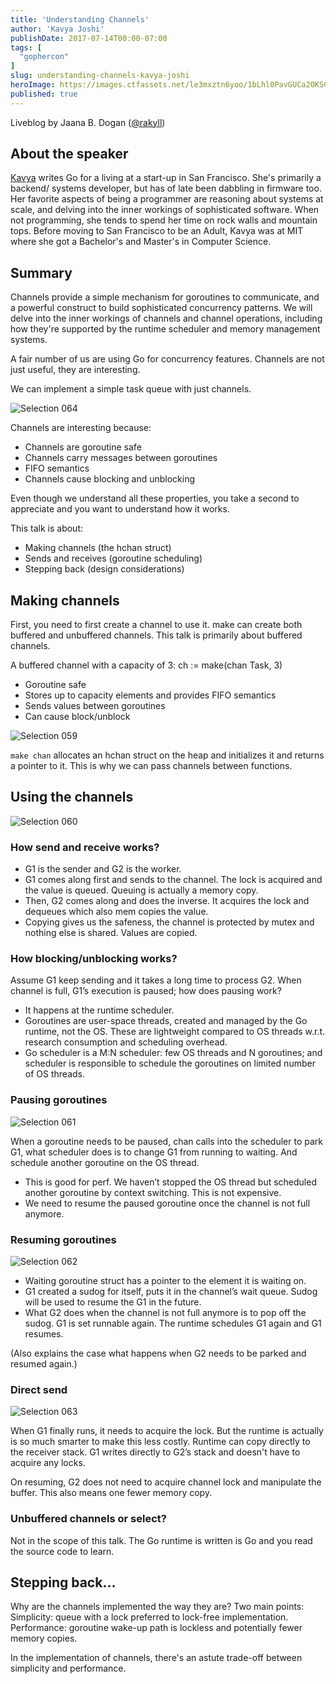 ```yaml
---
title: 'Understanding Channels'
author: 'Kavya Joshi'
publishDate: 2017-07-14T00:00-07:00
tags: [
  "gophercon"
]
slug: understanding-channels-kavya-joshi
heroImage: https://images.ctfassets.net/le3mxztn6yoo/1bLhl0PavGUCa2OKSCm0GS/24def891d0798b5c216b3ac645ed3680/Selection_064.png
published: true
---
```



Liveblog by Jaana B. Dogan ([@rakyll](https://twitter.com/rakyll))

## About the speaker
[Kavya](https://twitter.com/kavya719) writes Go for a living at a start-up in San Francisco. She's primarily a backend/ systems developer, but has of late been dabbling in firmware too. Her favorite aspects of being a programmer are reasoning about systems at scale, and delving into the inner workings of sophisticated software. When not programming, she tends to spend her time on rock walls and mountain tops. Before moving to San Francisco to be an Adult, Kavya was at MIT where she got a Bachelor's and Master's in Computer Science.






## Summary
Channels provide a simple mechanism for goroutines to communicate, and a powerful construct to build sophisticated concurrency patterns. We will delve into the inner workings of channels and channel operations, including how they're supported by the runtime scheduler and memory management systems.

A fair number of us are using Go for concurrency features. Channels are not just  useful, they are interesting.

We can implement a simple task queue with just channels.


![Selection 064](//images.contentful.com/le3mxztn6yoo/1bLhl0PavGUCa2OKSCm0GS/24def891d0798b5c216b3ac645ed3680/Selection_064.png)



Channels are interesting because:
- Channels are goroutine safe
- Channels carry messages between goroutines
- FIFO semantics
- Channels cause blocking and unblocking

Even though we understand all these properties, you take a second to appreciate and you want to understand how it works.

This talk is about:
- Making channels (the hchan struct)
- Sends and receives (goroutine scheduling)
- Stepping back (design considerations)

## Making channels

First, you need to first create a channel to use it. make can create both buffered and unbuffered channels. This talk is primarily about buffered channels.

A buffered channel with a capacity of 3:
ch := make(chan Task, 3)


* Goroutine safe
* Stores up to capacity elements and provides FIFO semantics
* Sends values between goroutines
* Can cause block/unblock


![Selection 059](//images.contentful.com/le3mxztn6yoo/65EmHei252GgU8CoWUag0S/45204cd810750733d6dbbb9a3f60c1a6/Selection_059.png)

`make chan` allocates an hchan struct on the heap and initializes it and returns a pointer to it. This is why we can pass channels between functions.

## Using the channels

![Selection 060](//images.contentful.com/le3mxztn6yoo/6siFDT2yHKeUsGg2eUYMI2/e67e66e91e2cf6ffefbf122455e3b87d/Selection_060.png)


### How send and receive works?

* G1 is the sender and G2 is the worker.
* G1 comes along first and sends to the channel. The lock is acquired and the value is queued. Queuing is actually a memory copy.
* Then, G2 comes along and does the inverse. It acquires the lock and dequeues which also mem copies the value.
* Copying gives us the safeness, the channel is protected by mutex and nothing else is shared. Values are copied.


### How blocking/unblocking works?

Assume G1 keep sending and it takes a long time to process G2. When channel is full, G1’s execution is paused; how does pausing work?

* It happens at the runtime scheduler.
* Goroutines are user-space threads, created and managed by the Go runtime, not the OS. These are lightweight compared to OS threads w.r.t. research consumption and scheduling overhead.
* Go scheduler is a M:N scheduler: few OS threads and N goroutines; and scheduler is responsible to schedule the goroutines on limited number of OS threads.

### Pausing goroutines


![Selection 061](//images.contentful.com/le3mxztn6yoo/16s9byzycQoyCoyyC6OUKy/1d67eb5b8de87a2a14eaf47219573820/Selection_061.png)

When a goroutine needs to be paused, chan calls into the scheduler to park G1, what scheduler does is to change G1 from running to waiting. And schedule another goroutine on the OS thread.

* This is good for perf. We haven’t stopped the OS thread but scheduled another goroutine by context switching. This is not expensive.
* We need to resume the paused goroutine once the channel is not full anymore.


### Resuming goroutines

![Selection 062](//images.contentful.com/le3mxztn6yoo/xWHygqQaGGiuig06gIGo2/1589aeccf04225fa84b69bbd3a36fa14/Selection_062.png)


* Waiting goroutine struct has a pointer to the element it is waiting on.
* G1 created a sudog for itself, puts it in the channel’s wait queue. Sudog will be used to resume the G1 in the future.
* What G2 does when the channel is not full anymore is to pop off the sudog. G1 is set runnable again. The runtime schedules G1 again and G1 resumes.

(Also explains the case what happens when G2 needs to be parked and resumed again.)

### Direct send


![Selection 063](//images.contentful.com/le3mxztn6yoo/31ysUHAcYMSIYke6koU8Qq/d9b30737dd4ba3dc8386e936f8c0def9/Selection_063.png)

When G1 finally runs, it needs to acquire the lock. But the runtime is actually is so much smarter to make this less costly. Runtime can copy directly to the receiver stack. G1 writes directly to G2’s stack and doesn't have to acquire any locks.

On resuming, G2 does not need to acquire channel lock and manipulate the buffer. This also means one fewer memory copy.

### Unbuffered channels or select?

Not in the scope of this talk. The Go runtime is written is Go and you read the source code to learn.

## Stepping back…

Why are the channels implemented the way they are? Two main points:
Simplicity: queue with a lock preferred to lock-free implementation.
Performance: goroutine wake-up path is lockless and potentially fewer memory copies.

In the implementation of channels, there's an astute trade-off between simplicity and performance.
